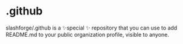 # .github
slashforge/.github is a ✨special ✨ repository that you can use to add README.md to your public organization profile, visible to anyone. 
